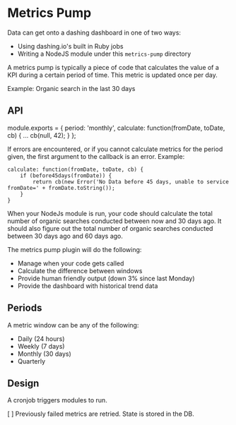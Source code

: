 # Metrics Pump

Data can get onto a dashing dashboard in one of two ways:

* Using dashing.io's built in Ruby jobs
* Writing a NodeJS module under this `metrics-pump` directory

A metrics pump is typically a piece of code that calculates the value of a
KPI during a certain period of time. This metric is updated once per day.

Example: Organic search in the last 30 days

## API

module.exports = {
	period: 'monthly',
	calculate: function(fromDate, toDate, cb) {
        ...
        cb(null, 42);
    }
};

If errors are encountered, or if you cannot calculate metrics for the period given,
the first argument to the callback is an error. Example:

    calculate: function(fromDate, toDate, cb) {
        if (before45days(fromDate)) {
            return cb(new Error('No Data before 45 days, unable to service fromDate=' + fromDate.toString());	
        }
    }

When your NodeJs module is run, your code should calculate the total number of organic searches
conducted between now and 30 days ago. It should also figure out the total number of organic searches
conducted between 30 days ago and 60 days ago.

The metrics pump plugin will do the following:
* Manage when your code gets called
* Calculate the difference between windows
* Provide human friendly output (down 3% since last Monday)
* Provide the dashboard with historical trend data

## Periods

A metric window can be any of the following:
* Daily (24 hours)
* Weekly (7 days)
* Monthly (30 days)
* Quarterly

## Design

A cronjob triggers modules to run.

[ ] Previously failed metrics are retried. State is stored in the DB.
